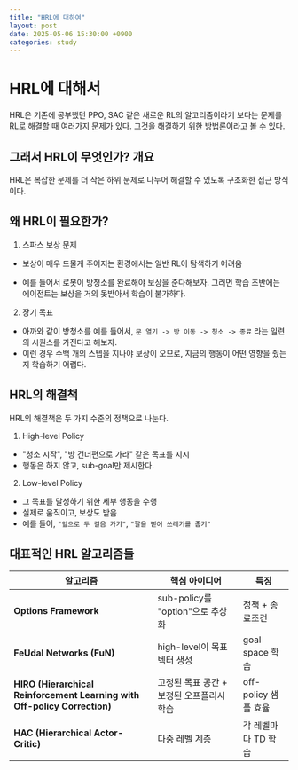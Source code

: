 ```yaml
---
title: "HRL에 대하여"
layout: post
date: 2025-05-06 15:30:00 +0900
categories: study
---
```


# HRL에 대해서
HRL은 기존에 공부했던 PPO, SAC 같은 새로운 RL의 알고리즘이라기 보다는 문제를 RL로 해결할 때 여러가지 문제가 있다.
그것을 해결하기 위한 방법론이라고 볼 수 있다.

## 그래서 HRL이 무엇인가? 개요
HRL은 복잡한 문제를 더 작은 하위 문제로 나누어 해결할 수 있도록 구조화한 접근 방식이다.

## 왜 HRL이 필요한가?
1. 스파스 보상 문제
* 보상이 매우 드물게 주어지는 환경에서는 일반 RL이 탐색하기 어려움
- 예를 들어서 로봇이 방청소를 완료해야 보상을 준다해보자. 그러면 학습 초반에는 에이전트는 보상을 거의 못받아서 학습이 불가하다.
2. 장기 목표
- 아까와 같이 방청소를 예를 들어서, `문 열기 -> 방 이동 -> 청소 -> 종료` 라는 일련의 시퀀스를 가진다고 해보자.
- 이런 경우 수백 개의 스텝을 지나야 보상이 오므로, 지금의 행동이 어떤 영향을 줬는지 학습하기 어렵다.

## HRL의 해결책
HRL의 해결책은 두 가지 수준의 정책으로 나눈다.
1. High-level Policy
- "청소 시작", "방 건너편으로 가라" 같은 목표를 지시
- 행동은 하지 않고, sub-goal만 제시한다.
2. Low-level Policy
- 그 목표를 달성하기 위한 세부 행동을 수행
- 실제로 움직이고, 보상도 받음
- 예를 들어, `"앞으로 두 걸음 가기"`, `"팔을 뻗어 쓰레기를 줍기"`

## 대표적인 HRL 알고리즘들
| 알고리즘 | 핵심 아이디어 | 특징 |
| --- | --- | --- |
| **Options Framework** | sub-policy를 "option"으로 추상화 | 정책 + 종료조건 |
| **FeUdal Networks (FuN)** | high-level이 목표 벡터 생성 | goal space 학습 |
| **HIRO (Hierarchical Reinforcement Learning with Off-policy Correction)** | 고정된 목표 공간 + 보정된 오프폴리시 학습 | off-policy 샘플 효율 |
| **HAC (Hierarchical Actor-Critic)** | 다중 레벨 계층 | 각 레벨마다 TD 학습 |